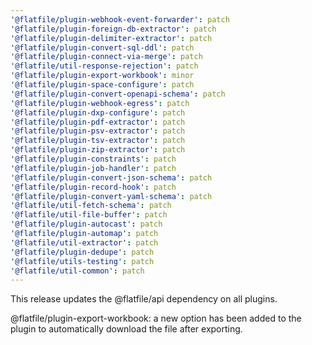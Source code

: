 ```yaml
---
'@flatfile/plugin-webhook-event-forwarder': patch
'@flatfile/plugin-foreign-db-extractor': patch
'@flatfile/plugin-delimiter-extractor': patch
'@flatfile/plugin-convert-sql-ddl': patch
'@flatfile/plugin-connect-via-merge': patch
'@flatfile/util-response-rejection': patch
'@flatfile/plugin-export-workbook': minor
'@flatfile/plugin-space-configure': patch
'@flatfile/plugin-convert-openapi-schema': patch
'@flatfile/plugin-webhook-egress': patch
'@flatfile/plugin-dxp-configure': patch
'@flatfile/plugin-pdf-extractor': patch
'@flatfile/plugin-psv-extractor': patch
'@flatfile/plugin-tsv-extractor': patch
'@flatfile/plugin-zip-extractor': patch
'@flatfile/plugin-constraints': patch
'@flatfile/plugin-job-handler': patch
'@flatfile/plugin-convert-json-schema': patch
'@flatfile/plugin-record-hook': patch
'@flatfile/plugin-convert-yaml-schema': patch
'@flatfile/util-fetch-schema': patch
'@flatfile/util-file-buffer': patch
'@flatfile/plugin-autocast': patch
'@flatfile/plugin-automap': patch
'@flatfile/util-extractor': patch
'@flatfile/plugin-dedupe': patch
'@flatfile/utils-testing': patch
'@flatfile/util-common': patch
---
```


This release updates the @flatfile/api dependency on all plugins. 

@flatfile/plugin-export-workbook: a new option has been added to the plugin to automatically download the file after exporting.

